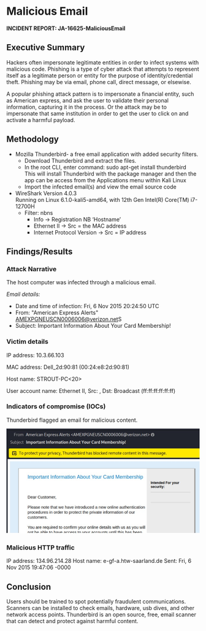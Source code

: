 # Malicious Email
<b>INCIDENT REPORT: JA-16625-MaliciousEmail </b>

## Executive Summary 
Hackers often impersonate legitimate entities in order to infect systems with malicious code. Phishing is a type of cyber attack that attempts to represent itself as a legitimate person or entity for the purpose of identity/credential theft. Phishing may be via email, phone call, direct message, or elsewise.

A popular phishing attack pattern is to impersonate a financial entity, such as American express, and ask the user to validate their personal information, capturing it in the process. Or the attack may be to impersonate that same institution in order to get the user to click on and activate a harmful payload. 

## Methodology 
- Mozilla Thunderbird-  a free email application with added security filters. 
    - Download Thunderbird and extract the files. 
    - In the root CLI, enter command: sudo apt-get install thunderbird     
        This will install Thunderbird with the package manager and then the app can be access from the Applications menu within Kali Linux
    - Import the infected email(s) and view the email source code
- WireShark Version 4.0.3  
    Running on Linux 6.1.0-kali5-amd64, with 12th Gen Intel(R) Core(TM) i7-12700H
    - Filter: nbns		
        - Info → Registration NB ‘Hostname’ 
        - Ethernet II → Src = the MAC address
        - Internet Protocol Version → Src = IP address

## Findings/Results 
### Attack Narrative 
The host computer was infected through a malicious email. 

<i>Email details:</i>
- Date and time of infection: Fri, 6 Nov 2015 20:24:50 UTC
- From: "American Express Alerts" <AMEXPGNEUSCN0006006@verizon.net>S
- Subject: Important Information About Your Card Membership!

### Victim details 
IP address: 10.3.66.103

MAC address: Dell_2d:90:81 (00:24:e8:2d:90:81)

Host name: STROUT-PC<20>

User account name:
Ethernet II, Src: , Dst: Broadcast (ff:ff:ff:ff:ff:ff)

### Indicators of compromise (IOCs) 
Thunderbird flagged an email for malicious content. 

![Malicious Email](https://github.com/serengetijade/Cyber_Security/blob/main/img/MaliciousEmail.jpg)

### Malicious HTTP traffic 
IP address: 134.96.214.28
Host name: e-gf-a.htw-saarland.de
Sent: Fri, 6 Nov 2015 19:47:06 -0000

## Conclusion 
Users should be trained to spot potentially fraudulent communications. Scanners can be installed to check emails, hardware, usb dives, and other network access points. Thunderbird is an open source, free, email scanner that can detect and protect against harmful content.

